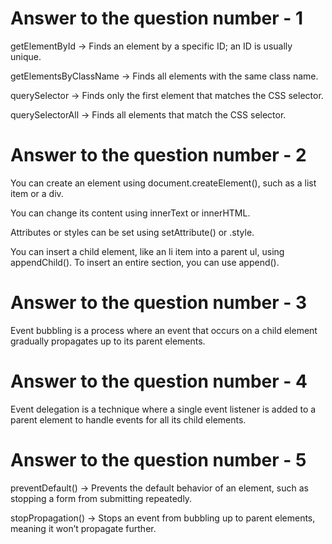# Answer to the question number - 1
getElementById → Finds an element by a specific ID; an ID is usually unique.

getElementsByClassName → Finds all elements with the same class name.

querySelector → Finds only the first element that matches the CSS selector.

querySelectorAll → Finds all elements that match the CSS selector.

# Answer to the question number - 2

You can create an element using document.createElement(), such as a list item or a div.

You can change its content using innerText or innerHTML.

Attributes or styles can be set using setAttribute() or .style.

You can insert a child element, like an li item into a parent ul, using appendChild(). To insert an entire section, you can use append().

# Answer to the question number - 3

Event bubbling is a process where an event that occurs on a child element gradually propagates up to its parent elements.

# Answer to the question number - 4

Event delegation is a technique where a single event listener is added to a parent element to handle events for all its child elements.

# Answer to the question number - 5

preventDefault() → Prevents the default behavior of an element, such as stopping a form from submitting repeatedly.

stopPropagation() → Stops an event from bubbling up to parent elements, meaning it won’t propagate further.

